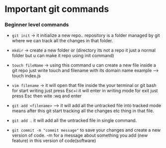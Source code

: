 # Important git commands

### Beginner level commands

- `git init` -> it initialize a new repo.. repository is a folder managed by git where we can track all the changes in that folder.


- `mkdir` -> create a new folder or (directory its not a repo it just a normal folder but u can make it repo using init command)

-  `touch fileName` -> using this command u can create a new file inside a git repo just write touch and filename with its domain name example --> touch index.js

- `vim filename` -> it will open that file inside the your terminal or git bash for start writing just press Esc+i it will enter in writing mode for exit just press Esc then wite :wq and enter 

- `git add <filename>` --> it will add all the untracked file into tracked mode means after this git start tracking all the changes etc thing in that file.


- `git add .` it will add all the untracked file in single command.


- `git commit -m "commit message"` to save your changes and create a new version of code. -m for a message about something you add (new feature) in this version of code(software)






